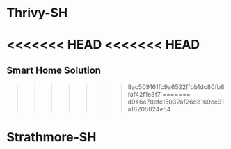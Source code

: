 # Thrivy-SH
<<<<<<< HEAD
<<<<<<< HEAD
=======

## Smart Home Solution
>>>>>>> 8ac509161fc9a6522ffbb1dc80fb8faf42f1e3f7
=======
>>>>>>> d946e78efc15032af26d8169ce91a18205824e54
# Strathmore-SH
